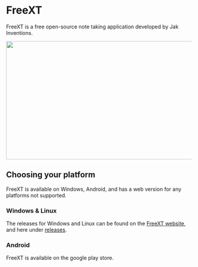 # FreeXT

FreeXT is a free open-source note taking application developed by Jak Inventions.

<img src="https://freext.protosapps.com/images/FreeXT-SS2.png" data-canonical-src="https://freext.jakinventions.com/images/FreeXT-SS2.png" width="520" height="320" />

## Choosing your platform

FreeXT is available on Windows, Android, and has a web version for any platforms not supported.

### Windows & Linux

The releases for Windows and Linux can be found on the [FreeXT website](https://freext.protosapps.com/), and here under [releases](https://github.com/ProtosApps/FreeXT-Mobile/releases).

### Android

FreeXT is available on the google play store.
